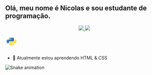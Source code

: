 ## Olá, meu nome é Nicolas e sou estudante de programação.
<div align=center>
  <a href="https://github.com/nicolaspiet">
  <img height="170em" src="https://github-readme-stats.vercel.app/api?username=nicolaspiet&show_icons=true&theme=apprentice&include_all_commits=true&count_private=true"/>
  <img height="170em" src="https://github-readme-stats.vercel.app/api/top-langs/?username=nicolaspiet&layout=compact&langs_count=1&theme=apprentice"/>
<a/>
</div>

</div>

<div style="display: inline_block"><br>
  <img align="center" alt="Nicolas-Python" height="30" width="40" src="https://raw.githubusercontent.com/devicons/devicon/master/icons/python/python-original.svg">
</div>

  ##

- 🌱 Atualmente estou aprendendo HTML & CSS

![Snake animation](https://github.com/nicolaspiet/nicolaspiet/blob/output/github-contribution-grid-snake.svg)
